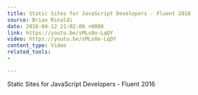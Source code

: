 ```yaml
---
title: Static Sites for JavaScript Developers - Fluent 2016
source: Brian Rinaldi
date: 2016-04-12 21:02:00 +0000
link: https://youtu.be/sMLs0o-LqQY
video: https://youtu.be/sMLs0o-LqQY
content_type: Video
related_tools:
- 

---
```

Static Sites for JavaScript Developers - Fluent 2016
